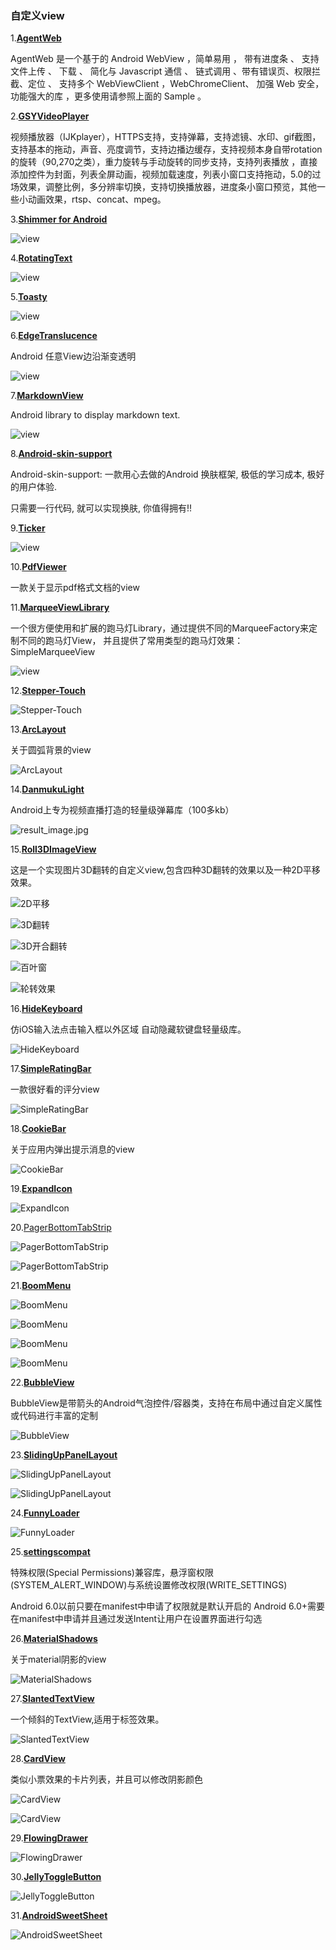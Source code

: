 ### 自定义view


1.[**AgentWeb**](https://github.com/Justson/AgentWeb)

AgentWeb 是一个基于的 Android WebView ，简单易用 ， 带有进度条 、 支持文件上传 、 下载 、 简化与 Javascript 通信 、 链式调用 、带有错误页、权限拦截、定位 、 支持多个 WebViewClient ，WebChromeClient、 加强 Web 安全，功能强大的库 ，更多使用请参照上面的 Sample 。

2.[**GSYVideoPlayer**](https://github.com/CarGuo/GSYVideoPlayer)

视频播放器（IJKplayer），HTTPS支持，支持弹幕，支持滤镜、水印、gif截图，支持基本的拖动，声音、亮度调节，支持边播边缓存，支持视频本身自带rotation的旋转（90,270之类），重力旋转与手动旋转的同步支持，支持列表播放 ，直接添加控件为封面，列表全屏动画，视频加载速度，列表小窗口支持拖动，5.0的过场效果，调整比例，多分辨率切换，支持切换播放器，进度条小窗口预览，其他一些小动画效果，rtsp、concat、mpeg。

3.[**Shimmer for Android**](https://github.com/facebook/shimmer-android)

![view](https://github.com/facebook/shimmer-android/raw/master/shimmer.gif?raw=true)

4.[**RotatingText**](https://github.com/sdsmdg/RotatingText)

![view](https://github.com/sdsmdg/RotatingText/raw/master/screens/gif_cover.gif)

5.[**Toasty**](https://github.com/GrenderG/Toasty)

![view](https://raw.githubusercontent.com/GrenderG/Toasty/master/art/collage.png)

6.[**EdgeTranslucence**](https://github.com/qinci/EdgeTranslucent)

Android 任意View边沿渐变透明

![view](https://github.com/qinci/EdgeTranslucent/raw/master/image/image.gif)

7.[**MarkdownView**](https://github.com/tiagohm/MarkdownView)

Android library to display markdown text.

![view](https://raw.githubusercontent.com/tiagohm/MarkdownView/master/1.png)

8.[**Android-skin-support**](https://github.com/ximsfei/Android-skin-support)

Android-skin-support: 一款用心去做的Android 换肤框架, 极低的学习成本, 极好的用户体验.

只需要一行代码, 就可以实现换肤, 你值得拥有!!

9.[**Ticker**](https://github.com/robinhood/ticker)

![view](https://github.com/robinhood/ticker/raw/master/assets/ticker_main.gif)

10.[**PdfViewer**](https://github.com/barteksc/AndroidPdfViewer)

一款关于显示pdf格式文档的view

11.[**MarqueeViewLibrary**](https://github.com/gongwen/MarqueeViewLibrary)

一个很方便使用和扩展的跑马灯Library，通过提供不同的MarqueeFactory来定制不同的跑马灯View， 并且提供了常用类型的跑马灯效果：SimpleMarqueeView

![view](https://github.com/gongwen/MarqueeViewLibrary/raw/master/screenshot/screen_shot.gif)

12.[**Stepper-Touch**](https://github.com/DanielMartinus/Stepper-Touch)

![Stepper-Touch](https://github.com/DanielMartinus/Stepper-Touch/raw/master/media/demo.gif)

13.[**ArcLayout**](https://github.com/florent37/ArcLayout)

关于圆弧背景的view

![ArcLayout](https://raw.githubusercontent.com/florent37/ArcLayout/master/media/video1.gif)

14.[**DanmukuLight**](https://github.com/hpdx/DanmukuLight)

Android上专为视频直播打造的轻量级弹幕库（100多kb）

![result_image.jpg](https://github.com/hpdx/DanmukuLight/raw/master/result_image.jpg)

15.[**Roll3DImageView**](https://github.com/zhangyuChen1991/Roll3DImageView)

这是一个实现图片3D翻转的自定义view,包含四种3D翻转的效果以及一种2D平移效果。

![2D平移](https://github.com/zhangyuChen1991/some_sources/raw/master/3DView/2d.gif)

![3D翻转](https://github.com/zhangyuChen1991/some_sources/raw/master/3DView/whole3D.gif)

![3D开合翻转](https://github.com/zhangyuChen1991/some_sources/raw/master/3DView/spe.gif)

![百叶窗](https://github.com/zhangyuChen1991/some_sources/raw/master/3DView/byc.gif)

![轮转效果](https://github.com/zhangyuChen1991/some_sources/raw/master/3DView/inturn.gif)

16.[**HideKeyboard**](https://github.com/yingLanNull/HideKeyboard)

仿iOS输入法点击输入框以外区域 自动隐藏软键盘轻量级库。

![HideKeyboard](https://github.com/yingLanNull/HideKeyboard/raw/master/show/show.gif)

17.[**SimpleRatingBar**](https://github.com/ome450901/SimpleRatingBar)

一款很好看的评分view

![SimpleRatingBar](https://github.com/ome450901/SimpleRatingBar/raw/master/images/demo.gif)

18.[**CookieBar**](https://github.com/liuguangqiang/CookieBar)

关于应用内弹出提示消息的view

![**CookieBar**](https://github.com/liuguangqiang/CookieBar/raw/master/arts/custom.gif)

19.[**ExpandIcon**](https://github.com/zagum/Android-ExpandIcon)

![ExpandIcon](https://github.com/zagum/Android-ExpandIcon/raw/master/art/expand_icon_demo.gif)

20.[PagerBottomTabStrip](https://github.com/tyzlmjj/PagerBottomTabStrip)

![PagerBottomTabStrip](https://github.com/tyzlmjj/PagerBottomTabStrip/raw/master/img/demo.png)

![PagerBottomTabStrip](https://github.com/tyzlmjj/PagerBottomTabStrip/raw/master/img/demo8.png)

21.[**BoomMenu**](https://github.com/Nightonke/BoomMenu)

![BoomMenu](https://github.com/Nightonke/BoomMenu/raw/master/Pictures/text-inside-button.gif)

![BoomMenu](https://github.com/Nightonke/BoomMenu/raw/master/Pictures/ham-button.gif)

![BoomMenu](https://github.com/Nightonke/BoomMenu/raw/master/Pictures/actionbar-example.gif)

![BoomMenu](https://github.com/Nightonke/BoomMenu/raw/master/Pictures/share-example.gif)

22.[**BubbleView**](https://github.com/cpiz/BubbleView)

BubbleView是带箭头的Android气泡控件/容器类，支持在布局中通过自定义属性或代码进行丰富的定制

![BubbleView](https://github.com/cpiz/BubbleView/raw/master/screenshots/1.png)

23.[**SlidingUpPanelLayout**](https://github.com/woxingxiao/SlidingUpPanelLayout)

![SlidingUpPanelLayout](https://github.com/woxingxiao/SlidingUpPanelLayout/raw/master/screenshot/demo1.gif)

![SlidingUpPanelLayout](https://github.com/woxingxiao/SlidingUpPanelLayout/raw/master/screenshot/demo2.gif)

24.[**FunnyLoader**](https://github.com/team-supercharge/FunnyLoader)

![FunnyLoader](https://github.com/team-supercharge/FunnyLoader/raw/master/funnyloader.gif)

25.[**settingscompat**](https://github.com/czy1121/settingscompat)

特殊权限(Special Permissions)兼容库，悬浮窗权限(SYSTEM_ALERT_WINDOW)与系统设置修改权限(WRITE_SETTINGS)

Android 6.0以前只要在manifest中申请了权限就是默认开启的
Android 6.0+需要在manifest中申请并且通过发送Intent让用户在设置界面进行勾选

26.[**MaterialShadows**](https://github.com/harjot-oberai/MaterialShadows)

关于material阴影的view

![MaterialShadows](https://github.com/harjot-oberai/MaterialShadows/raw/master/screens/cover.png)

27.[**SlantedTextView**](https://github.com/HeZaiJin/SlantedTextView)

一个倾斜的TextView,适用于标签效果。

![SlantedTextView](https://github.com/HeZaiJin/SlantedTextView/raw/master/screen_shot/screenshot.png)

28.[**CardView**](https://github.com/vivian8725118/CardView)

类似小票效果的卡片列表，并且可以修改阴影颜色

![CardView](https://github.com/vivian8725118/ShadeDemo/raw/master/art/S61201-155859.jpg)

![CardView](https://github.com/vivian8725118/ShadeDemo/raw/master/art/S61201-163058.jpg)

29.[**FlowingDrawer**](https://github.com/mxn21/FlowingDrawer)

![FlowingDrawer](https://camo.githubusercontent.com/a7131784a75e6f07646108b8304b0a0d4efd306b/687474703a2f2f62616f62616f6c6f7665796f752e636f6d2f666c6f77696e676472617765722e676966)

30.[**JellyToggleButton**](https://github.com/Nightonke/JellyToggleButton)

![**JellyToggleButton**](https://github.com/Nightonke/JellyToggleButton/raw/master/img/JellyToggleButton4.gif?raw=true)

31.[**AndroidSweetSheet**](https://github.com/zzz40500/AndroidSweetSheet)

![AndroidSweetSheet](https://github.com/zzz40500/AndroidSweetSheet/raw/master/screenshot/Design.gif)
